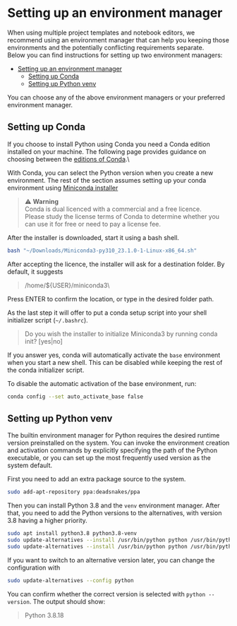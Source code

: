 <!--
SPDX-FileCopyrightText: Copyright (C) 2020 - 2024 Siemens AG
SPDX-FileCopyrightText: Copyright (C) 2020-2024 Siemens AG

SPDX-License-Identifier: MIT
-->

# Setting up an environment manager

When using multiple project templates and notebook editors, we recommend using an environment manager that can help you keeping those environments and the potentially conflicting requirements separate.\
Below you can find instructions for setting up two environment managers:

- [Setting up an environment manager](#setting-up-an-environment-manager)
  - [Setting up Conda](#setting-up-conda)
  - [Setting up Python venv](#setting-up-python-venv)

You can choose any of the above environment managers or your preferred environment manager.

## Setting up Conda

If you choose to install Python using Conda you need a Conda edition installed on your machine. The following page provides guidance on choosing between the [editions of Conda](https://docs.conda.io/projects/conda/en/latest/user-guide/install/download.html).\

With Conda, you can select the Python version when you create a new environment. The rest of the section assumes setting up your conda environment using [Miniconda installer](https://docs.conda.io/en/latest/miniconda.html#linux-installers)

> ⚠️ **Warning**\
Conda is dual licenced with a commercial and a free licence.\
Please study the license terms of Conda to determine whether you can use it for free or need to pay a license fee.

After the installer is downloaded, start it using a bash shell.

```bash
bash "~/Downloads/Miniconda3-py310_23.1.0-1-Linux-x86_64.sh"
```

After accepting the licence, the installer will ask for a destination folder. By default, it suggests

> /home/${USER}/miniconda3\

Press ENTER to confirm the location, or type in the desired folder path.

As the last step it will offer to put a conda setup script into your shell initializer script (`~/.bashrc`).

> Do you wish the installer to initialize Miniconda3
> by running conda init? [yes|no]

If you answer yes, conda will automatically activate the `base` environment when you start a new shell. This can be disabled while keeping the rest of the conda initializer script.

To disable the automatic activation of the base environment, run:

```bash
conda config --set auto_activate_base false
```

## Setting up Python venv

The builtin environment manager for Python requires the desired runtime version preinstalled on the system. You can invoke the environment creation and activation commands by explicitly specifying the path of the Python executable, or you can set up the most frequently used version as the system default.

First you need to add an extra package source to the system.

```bash
sudo add-apt-repository ppa:deadsnakes/ppa
```

Then you can install Python 3.8 and the `venv` environment manager. After that, you need to add the Python versions to the alternatives, with version 3.8 having a higher priority.

```bash
sudo apt install python3.8 python3.8-venv
sudo update-alternatives --install /usr/bin/python python /usr/bin/python3.8 2
sudo update-alternatives --install /usr/bin/python python /usr/bin/python3.10 1
```

If you want to switch to an alternative version later, you can change the configuration with

```bash
sudo update-alternatives --config python
```

You can confirm whether the correct version is selected with `python --version`. The output should show:

> Python 3.8.18
